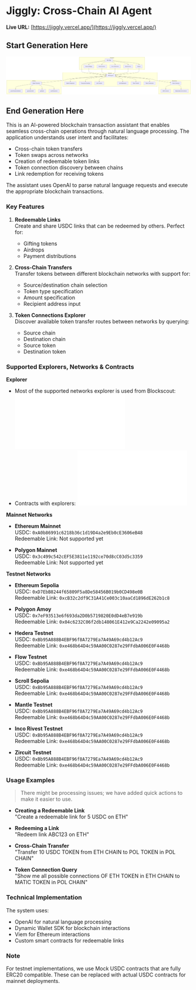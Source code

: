 # Jiggly: Cross-Chain AI Agent

**Live URL:** [https://jiggly.vercel.app/](https://jiggly.vercel.app/)

## Start Generation Here
![Arc Diagram](./public/assets/arch.png)
## End Generation Here

This is an AI-powered blockchain transaction assistant that enables seamless cross-chain operations through natural language processing. The application understands user intent and facilitates:
- Cross-chain token transfers
- Token swaps across networks
- Creation of redeemable token links
- Token connection discovery between chains
- Link redemption for receiving tokens

The assistant uses OpenAI to parse natural language requests and execute the appropriate blockchain transactions.

### Key Features
1. **Redeemable Links**  
   Create and share USDC links that can be redeemed by others. Perfect for:
   - Gifting tokens
   - Airdrops
   - Payment distributions

2. **Cross-Chain Transfers**  
   Transfer tokens between different blockchain networks with support for:
   - Source/destination chain selection
   - Token type specification
   - Amount specification
   - Recipient address input

3. **Token Connections Explorer**  
   Discover available token transfer routes between networks by querying:
   - Source chain
   - Destination chain
   - Source token
   - Destination token

### Supported Explorers, Networks & Contracts

**Explorer**
- Most of the supported networks explorer is used from Blockscout: ![Blockscout](./constants/explorers.json)
- Contracts with explorers: ![Contracts](./constants/contracts.js)

**Mainnet Networks**
- **Ethereum Mainnet**  
  USDC: `0xA0b86991c6218b36c1d19D4a2e9Eb0cE3606eB48`  
  Redeemable Link: Not supported yet

- **Polygon Mainnet**  
  USDC: `0x3c499c542cEF5E3811e1192ce70d8cC03d5c3359`  
  Redeemable Link: Not supported yet

**Testnet Networks**
- **Ethereum Sepolia**  
  USDC: `0xD7EbB8244f65809F5a8De58456B019b0CD498e0B`  
  Redeemable Link: `0xcB32c2df9C31A41Ce003c10aaCd1896dE262b1c8`

- **Polygon Amoy**  
  USDC: `0x7eF93513e6f693da2D0b5719820E0dD4eB7e919b`  
  Redeemable Link: `0x04c6232C06f2db148061E412e9Ca2242e09095a2`

- **Hedera Testnet**  
  USDC: `0xBb95A888B4EBF96f8A7279Ea7A49A69cd4b12Ac9`  
  Redeemable Link: `0xe468b64D4c59AA00C0287e29FFdbA006E0F4468b`

- **Flow Testnet**  
  USDC: `0xBb95A888B4EBF96f8A7279Ea7A49A69cd4b12Ac9`  
  Redeemable Link: `0xe468b64D4c59AA00C0287e29FFdbA006E0F4468b`

- **Scroll Sepolia**  
  USDC: `0xBb95A888B4EBF96f8A7279Ea7A49A69cd4b12Ac9`  
  Redeemable Link: `0xe468b64D4c59AA00C0287e29FFdbA006E0F4468b`

- **Mantle Testnet**  
  USDC: `0xBb95A888B4EBF96f8A7279Ea7A49A69cd4b12Ac9`  
  Redeemable Link: `0xe468b64D4c59AA00C0287e29FFdbA006E0F4468b`

- **Inco Rivest Testnet**  
  USDC: `0xBb95A888B4EBF96f8A7279Ea7A49A69cd4b12Ac9`  
  Redeemable Link: `0xe468b64D4c59AA00C0287e29FFdbA006E0F4468b`

- **Zircuit Testnet**  
  USDC: `0xBb95A888B4EBF96f8A7279Ea7A49A69cd4b12Ac9`  
  Redeemable Link: `0xe468b64D4c59AA00C0287e29FFdbA006E0F4468b`

### Usage Examples
> There might be processing issues; we have added quick actions to make it easier to use.

- **Creating a Redeemable Link**  
  "Create a redeemable link for 5 USDC on ETH"

- **Redeeming a Link**  
  "Redeem link ABC123 on ETH"

- **Cross-Chain Transfer**  
  "Transfer 10 USDC TOKEN from ETH CHAIN to POL TOKEN in POL CHAIN"

- **Token Connection Query**  
  "Show me all possible connections OF ETH TOKEN in ETH CHAIN to MATIC TOKEN in POL CHAIN"

### Technical Implementation
The system uses:
- OpenAI for natural language processing
- Dynamic Wallet SDK for blockchain interactions
- Viem for Ethereum interactions
- Custom smart contracts for redeemable links

### Note
For testnet implementations, we use Mock USDC contracts that are fully ERC20 compatible. These can be replaced with actual USDC contracts for mainnet deployments.
